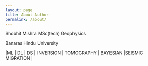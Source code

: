 ```yaml
---
layout: page
title: About Author
permalink: /about/
---
```


 Shobhit Mishra
 MSc(tech) Geophysics

 Banaras Hindu University


 |ML | DL | DS | INVERSION | TOMOGRAPHY | BAYESIAN |SEISMIC MIGRATION |
